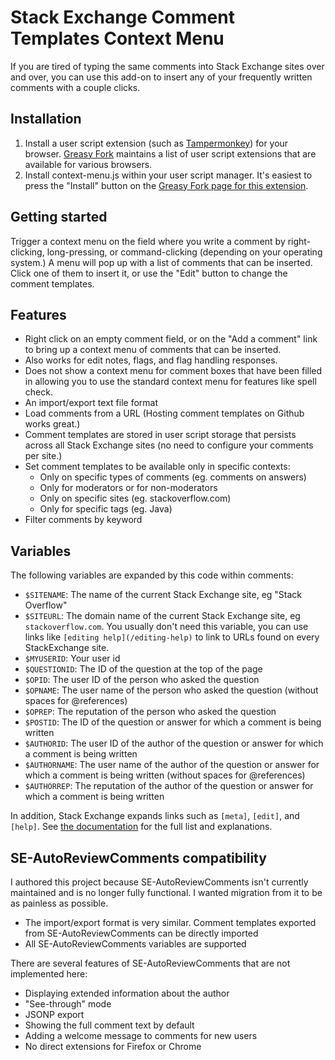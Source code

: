 # Stack Exchange Comment Templates Context Menu

If you are tired of typing the same comments into Stack Exchange sites over and over, you can use this add-on to insert any of your frequently written comments with a couple clicks.

## Installation

1. Install a user script extension (such as [Tampermonkey](https://www.tampermonkey.net/)) for your browser.  [Greasy Fork](https://greasyfork.org/en) maintains a list of user script extensions that are available for various browsers.
2. Install context-menu.js within your user script manager. It's easiest to press the "Install" button on the [Greasy Fork page for this extension](https://greasyfork.org/en/scripts/433721-stack-exchange-comment-template-context-menu).

## Getting started

Trigger a context menu on the field where you write a comment by right-clicking, long-pressing, or command-clicking (depending on your operating system.) A menu will pop up with a list of comments that can be inserted. Click one of them to insert it, or use the "Edit" button to change the comment templates.

## Features

 - Right click on an empty comment field, or on the "Add a comment" link to bring up a context menu of comments that can be inserted.
 - Also works for edit notes, flags, and flag handling responses.
 - Does not show a context menu for comment boxes that have been filled in allowing you to use the standard context menu for features like spell check.
 - An import/export text file format
 - Load comments from a URL (Hosting comment templates on Github works great.)
 - Comment templates are stored in user script storage that persists across all Stack Exchange sites (no need to configure your comments per site.)
 - Set comment templates to be available only in specific contexts:
   - Only on specific types of comments (eg. comments on answers)
   - Only for moderators or for non-moderators
   - Only on specific sites (eg. stackoverflow.com)
   - Only for specific tags (eg. Java)
 - Filter comments by keyword

## Variables

The following variables are expanded by this code within comments:

 - `$SITENAME`: The name of the current Stack Exchange site, eg "Stack Overflow"
 - `$SITEURL`: The domain name of the current Stack Exchange site, eg `stackoverflow.com`. You usually don't need this variable, you can use links like `[editing help](/editing-help)` to link to URLs found on every StackExchange site.
 - `$MYUSERID`: Your user id
 - `$QUESTIONID`: The ID of the question at the top of the page
 - `$OPID`: The user ID of the person who asked the question
 - `$OPNAME`: The user name of the person who asked the question (without spaces for @references)
 - `$OPREP`: The reputation of the person who asked the question
 - `$POSTID`: The ID of the question or answer for which a comment is being written
 - `$AUTHORID`: The user ID of the author of the question or answer for which a comment is being written
 - `$AUTHORNAME`: The user name of the author of the question or answer for which a comment is being written (without spaces for @references)
 - `$AUTHORREP`: The reputation of the author of the question or answer for which a comment is being written

In addition, Stack Exchange expands links such as `[meta]`, `[edit]`, and `[help]`. See [the documentation](//stackoverflow.com/editing-help#comment-formatting) for the full list and explanations.

## SE-AutoReviewComments compatibility

I authored this project because SE-AutoReviewComments isn't currently maintained and is no longer fully functional. I wanted migration from it to be as painless as possible.

 - The import/export format is very similar. Comment templates exported from SE-AutoReviewComments can be directly imported
 - All SE-AutoReviewComments variables are supported

There are several features of SE-AutoReviewComments that are not implemented here:

 - Displaying extended information about the author
 - "See-through" mode
 - JSONP export
 - Showing the full comment text by default
 - Adding a welcome message to comments for new users
 - No direct extensions for Firefox or Chrome
